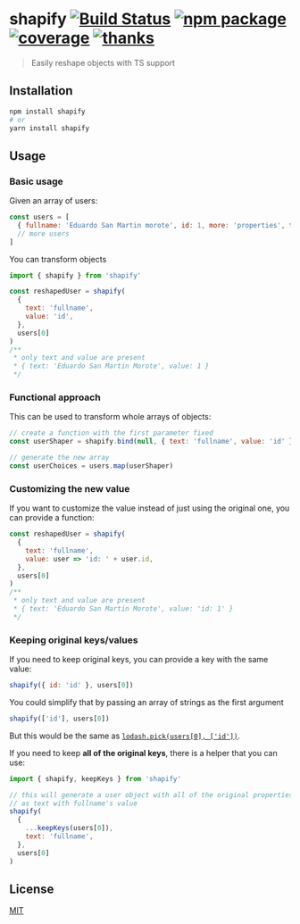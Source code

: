 # shapify [![Build Status](https://badgen.net/circleci/github/posva/shapify)](https://circleci.com/gh/posva/shapify) [![npm package](https://badgen.net/npm/v/shapify)](https://www.npmjs.com/package/shapify) [![coverage](https://badgen.net/codecov/c/github/posva/shapify)](https://codecov.io/github/posva/shapify) [![thanks](https://badgen.net/badge/thanks/♥/pink)](https://github.com/posva/thanks)

> Easily reshape objects with TS support

## Installation

```sh
npm install shapify
# or
yarn install shapify
```

## Usage

### Basic usage

Given an array of users:

```js
const users = [
  { fullname: 'Eduardo San Martin morote', id: 1, more: 'properties', that: 'exist', but: "you don't always need"]},
  // more users
]
```

You can transform objects

```js
import { shapify } from 'shapify'

const reshapedUser = shapify(
  {
    text: 'fullname',
    value: 'id',
  },
  users[0]
)
/**
 * only text and value are present
 * { text: 'Eduardo San Martin Morote', value: 1 }
 */
```

### Functional approach

This can be used to transform whole arrays of objects:

```js
// create a function with the first parameter fixed
const userShaper = shapify.bind(null, { text: 'fullname', value: 'id' })

// generate the new array
const userChoices = users.map(userShaper)
```

### Customizing the new value

If you want to customize the value instead of just using the original one, you can provide a function:

```js
const reshapedUser = shapify(
  {
    text: 'fullname',
    value: user => 'id: ' + user.id,
  },
  users[0]
)
/**
 * only text and value are present
 * { text: 'Eduardo San Martin Morote', value: 'id: 1' }
 */
```

### Keeping original keys/values

If you need to keep original keys, you can provide a key with the same value:

```js
shapify({ id: 'id' }, users[0])
```

You could simplify that by passing an array of strings as the first argument

```js
shapify(['id'], users[0])
```

But this would be the same as [`lodash.pick(users[0], ['id'])`](https://lodash.com/docs#pick).

If you need to keep **all of the original keys**, there is a helper that you can use:

```js
import { shapify, keepKeys } from 'shapify'

// this will generate a user object with all of the original properties as well
// as text with fullname's value
shapify(
  {
    ...keepKeys(users[0]),
    text: 'fullname',
  },
  users[0]
)
```

## License

[MIT](http://opensource.org/licenses/MIT)
